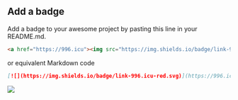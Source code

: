 Add a badge
---
Add a badge to your awesome project by pasting this line in your README.md.

```html
<a href="https://996.icu"><img src="https://img.shields.io/badge/link-996.icu-red.svg"></a>
```

or equivalent Markdown code

```markdown
[![](https://img.shields.io/badge/link-996.icu-red.svg)](https://996.icu)
```
<a href="https://996.icu"><img src="https://img.shields.io/badge/link-996.icu-red.svg"></a>
